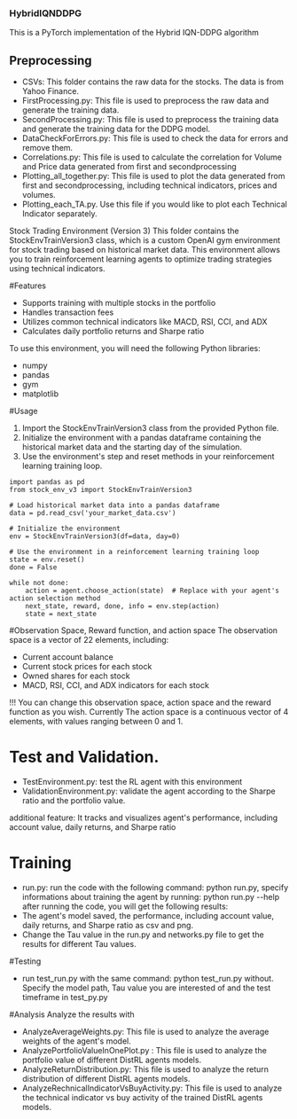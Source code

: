 ### HybridIQNDDPG
This is a PyTorch implementation of the Hybrid IQN-DDPG algorithm

## Preprocessing
- CSVs: This folder contains the raw data for the stocks. The data is from Yahoo Finance.
- FirstProcessing.py: This file is used to preprocess the raw data and generate the training data.
- SecondProcessing.py: This file is used to preprocess the training data and generate the training data for the DDPG model.
- DataCheckForErrors.py: This file is used to check the data for errors and remove them.
- Correlations.py: This file is used to calculate the correlation for Volume and Price data generated from first and secondprocessing 
- Plotting_all_together.py: This file is used to plot the data generated from first and secondprocessing, including technical indicators, prices and volumes.
- Plotting_each_TA.py. Use this file if you would like to plot each Technical Indicator separately.

Stock Trading Environment (Version 3)
This folder contains the StockEnvTrainVersion3 class, which is a custom OpenAI gym environment for stock trading based on historical market data. This environment allows you to train reinforcement learning agents to optimize trading strategies using technical indicators.

#Features
- Supports training with multiple stocks in the portfolio
- Handles transaction fees
- Utilizes common technical indicators like MACD, RSI, CCI, and ADX
- Calculates daily portfolio returns and Sharpe ratio

To use this environment, you will need the following Python libraries:

- numpy
- pandas
- gym
- matplotlib

#Usage
1. Import the StockEnvTrainVersion3 class from the provided Python file.
2. Initialize the environment with a pandas dataframe containing the historical market data and the starting day of the simulation.
3. Use the environment's step and reset methods in your reinforcement learning training loop.

```
import pandas as pd
from stock_env_v3 import StockEnvTrainVersion3

# Load historical market data into a pandas dataframe
data = pd.read_csv('your_market_data.csv')

# Initialize the environment
env = StockEnvTrainVersion3(df=data, day=0)

# Use the environment in a reinforcement learning training loop
state = env.reset()
done = False

while not done:
    action = agent.choose_action(state)  # Replace with your agent's action selection method
    next_state, reward, done, info = env.step(action)
    state = next_state
```

#Observation Space, Reward function, and action space
The observation space is a vector of 22 elements, including:

- Current account balance
- Current stock prices for each stock
- Owned shares for each stock
- MACD, RSI, CCI, and ADX indicators for each stock

!!! You can change this observation space, action space and the reward function as you wish. Currently The action space is a continuous vector of 4 elements, with values ranging between 0 and 1. 

# Test and Validation. 
- TestEnvironment.py: test the RL agent with this environment 
- ValidationEnvironment.py: validate the agent according to the Sharpe ratio and the portfolio value.

additional feature: It tracks and visualizes agent's performance, including account value, daily returns, and Sharpe ratio

# Training
- run.py: run the code with the following command: python run.py, specify informations about training the agent by running: python run.py --help
after running the code, you will get the following results:
- The agent's model saved, the performance, including account value, daily returns, and Sharpe ratio as csv and png.
- Change the Tau value in the run.py and networks.py file to get the results for different Tau values.

#Testing
- run test_run.py with the same command: python test_run.py without. Specify the model path, Tau value you are interested of and the test timeframe in test_py.py


#Analysis
Analyze the results with 
- AnalyzeAverageWeights.py: This file is used to analyze the average weights of the agent's model.
- AnalyzePortfolioValueInOnePlot.py : This file is used to analyze the portfolio value of different DistRL agents models.
- AnalyzeReturnDistribution.py: This file is used to analyze the return distribution of different DistRL agents models.
- AnalyzeRechnicalIndicatorVsBuyActivity.py: This file is used to analyze the technical indicator vs buy activity of the trained DistRL agents models.

